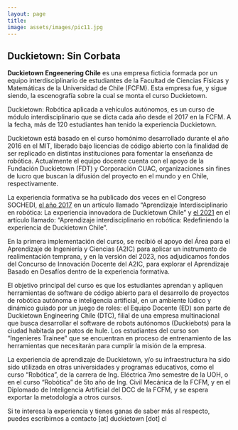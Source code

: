 ```yaml
---
layout: page
title:
image: assets/images/pic11.jpg
---
```

## Duckietown: Sin Corbata

**Duckietown Engeenering Chile** es una empresa ficticia formada por un equipo interdisciplinario de estudiantes de la Facultad de Ciencias Físicas y Matemáticas de la Universidad de Chile (FCFM). Esta empresa fue, y sigue siendo, la escenografía sobre la cual se monta el curso Duckietown.

Duckietown: Robótica aplicada a vehículos autónomos, es un curso de módulo interdisciplinario que se dicta cada año desde el 2017 en la FCFM. A la fecha, más de 120 estudiantes han tenido la experiencia Duckietown. 

Duckietown está basado en el curso homónimo desarrollado durante el año 2016 en el MIT, liberado bajo licencias de código abierto con la finalidad de ser replicado en distintas instituciones para fomentar la enseñanza de robótica. Actualmente el equipo docente cuenta con el apoyo de la Fundación Duckietown (FDT) y Corporación CUAC, organizaciones sin fines de lucro que buscan la difusión del proyecto en el mundo y en Chile, respectivamente.

La experiencia formativa se ha publicado dos veces en el Congreso SOCHEDI, [el año 2017](http://www.sochedi.cl/wp-content/uploads/2017/12/SOCHEDI2017_paper_5.pdf) en un artículo llamado “Aprendizaje Interdisciplinario en robótica: La experiencia innovadora de Duckietown Chile” y [el 2021](https://drive.google.com/file/d/14UoTefBaVLl6fPtOybSzjkX5WHZL7bJH/view) en el artículo llamado: “Aprendizaje interdisciplinario en robótica: Redefiniendo la experiencia de Duckietown Chile”. 

En la primera implementación del curso, se recibió el apoyo del Área para el Aprendizaje de Ingeniería y Ciencias (A2IC) para aplicar un instrumento de realimentación temprana, y en la versión del 2023, nos adjudicamos fondos del Concurso de Innovación Docente del A2IC, para explorar el Aprendizaje Basado en Desafíos dentro de la experiencia formativa.

El objetivo principal del curso es que los estudiantes aprendan y apliquen herramientas de software de código abierto para el desarrollo de proyectos de robótica autónoma e inteligencia artificial, en un ambiente lúdico y dinámico guiado por un juego de roles: el Equipo Docente (ED) son parte de Duckietown Engineering Chile (DTC), filial de una empresa multinacional que busca desarrollar el software de robots autónomos (Duckiebots) para la ciudad habitada por patos de hule. Los estudiantes del curso son “Ingenieres Trainee” que se encuentran en proceso de entrenamiento de las herramientas que necesitarán para cumplir la misión de la empresa.

La experiencia de aprendizaje de Duckietown, y/o su infraestructura ha sido sido utilizada en otras universidades y programas educativos, como el curso “Robótica”, de la carrera de Ing. Eléctrica 7mo semestre de la UOH, o en el curso “Robótica” de 5to año de Ing. Civil Mecánica de la FCFM, y en el Diplomado de Inteligencia Artificial del DCC de la FCFM, y se espera exportar la metodología a otros cursos.

Si te interesa la experiencia y tienes ganas de saber más al respecto, puedes escribirnos a contacto [at] duckietown [dot] cl
